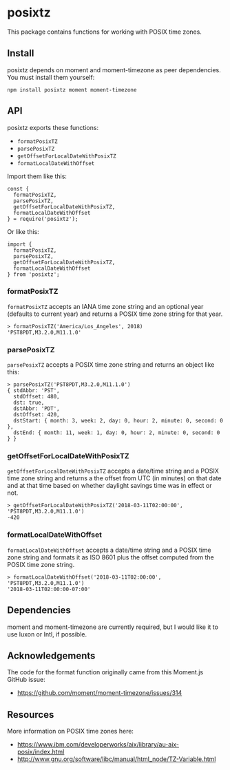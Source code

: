# posixtz

This package contains functions for working with POSIX time zones.

## Install

posixtz depends on moment and moment-timezone as peer dependencies. You must
install them yourself:

```
npm install posixtz moment moment-timezone
```

## API

posixtz exports these functions:

- `formatPosixTZ`
- `parsePosixTZ`
- `getOffsetForLocalDateWithPosixTZ`
- `formatLocalDateWithOffset`

Import them like this:

```
const {
  formatPosixTZ,
  parsePosixTZ,
  getOffsetForLocalDateWithPosixTZ,
  formatLocalDateWithOffset
} = require('posixtz');
```

Or like this:

```
import {
  formatPosixTZ,
  parsePosixTZ,
  getOffsetForLocalDateWithPosixTZ,
  formatLocalDateWithOffset
} from 'posixtz';
```

### formatPosixTZ

`formatPosixTZ` accepts an IANA time zone string and an optional year (defaults
to current year) and returns a POSIX time zone string for that year.

```
> formatPosixTZ('America/Los_Angeles', 2018)
'PST8PDT,M3.2.0,M11.1.0'
```

### parsePosixTZ

`parsePosixTZ` accepts a POSIX time zone string and returns an object like this:

```
> parsePosixTZ('PST8PDT,M3.2.0,M11.1.0')
{ stdAbbr: 'PST',
  stdOffset: 480,
  dst: true,
  dstAbbr: 'PDT',
  dstOffset: 420,
  dstStart: { month: 3, week: 2, day: 0, hour: 2, minute: 0, second: 0 },
  dstEnd: { month: 11, week: 1, day: 0, hour: 2, minute: 0, second: 0 } }
```

### getOffsetForLocalDateWithPosixTZ

`getOffsetForLocalDateWithPosixTZ` accepts a date/time string and a POSIX time
zone string and returns a the offset from UTC (in minutes) on that date and at
that time based on whether daylight savings time was in effect or not.

```
> getOffsetForLocalDateWithPosixTZ('2018-03-11T02:00:00', 'PST8PDT,M3.2.0,M11.1.0')
-420
```

### formatLocalDateWithOffset

`formatLocalDateWithOffset` accepts a date/time string and a POSIX time zone
string and formats it as ISO 8601 plus the offset computed from the POSIX time
zone string.

```
> formatLocalDateWithOffset('2018-03-11T02:00:00', 'PST8PDT,M3.2.0,M11.1.0')
'2018-03-11T02:00:00-07:00'
```

## Dependencies

moment and moment-timezone are currently required, but I would like it to use
luxon or Intl, if possible.

## Acknowledgements

The code for the format function originally came from this Moment.js GitHub
issue:

- https://github.com/moment/moment-timezone/issues/314

## Resources

More information on POSIX time zones here:

- https://www.ibm.com/developerworks/aix/library/au-aix-posix/index.html
- http://www.gnu.org/software/libc/manual/html_node/TZ-Variable.html
